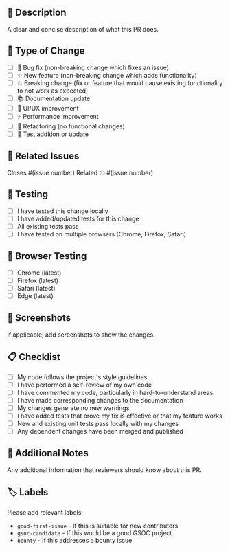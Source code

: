 ## 📝 Description
A clear and concise description of what this PR does.

## 🎯 Type of Change
- [ ] 🐛 Bug fix (non-breaking change which fixes an issue)
- [ ] ✨ New feature (non-breaking change which adds functionality)
- [ ] 💥 Breaking change (fix or feature that would cause existing functionality to not work as expected)
- [ ] 📚 Documentation update
- [ ] 🎨 UI/UX improvement
- [ ] ⚡ Performance improvement
- [ ] 🔧 Refactoring (no functional changes)
- [ ] 🧪 Test addition or update

## 🔗 Related Issues
Closes #(issue number)
Related to #(issue number)

## 🧪 Testing
- [ ] I have tested this change locally
- [ ] I have added/updated tests for this change
- [ ] All existing tests pass
- [ ] I have tested on multiple browsers (Chrome, Firefox, Safari)

## 📱 Browser Testing
- [ ] Chrome (latest)
- [ ] Firefox (latest)
- [ ] Safari (latest)
- [ ] Edge (latest)

## 📸 Screenshots
If applicable, add screenshots to show the changes.

## 📋 Checklist
- [ ] My code follows the project's style guidelines
- [ ] I have performed a self-review of my own code
- [ ] I have commented my code, particularly in hard-to-understand areas
- [ ] I have made corresponding changes to the documentation
- [ ] My changes generate no new warnings
- [ ] I have added tests that prove my fix is effective or that my feature works
- [ ] New and existing unit tests pass locally with my changes
- [ ] Any dependent changes have been merged and published

## 🎁 Additional Notes
Any additional information that reviewers should know about this PR.

## 🏷️ Labels
Please add relevant labels:
- `good-first-issue` - If this is suitable for new contributors
- `gsoc-candidate` - If this would be a good GSOC project
- `bounty` - If this addresses a bounty issue

